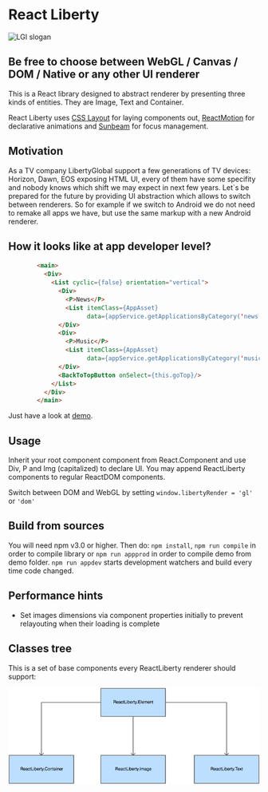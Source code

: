 React Liberty
=============

![LGI slogan](https://media.licdn.com/media/p/5/000/1c7/0ee/0b3c8ed.png)

Be free to choose between WebGL / Canvas / DOM / Native or any other UI renderer
---------------------------------------------------------------------------------

This is a React library designed to abstract renderer by presenting three kinds of entities. They are Image, Text and Container.

React Liberty uses [CSS Layout](https://github.com/facebook/css-layout) for laying components out, [ReactMotion](https://github.com/chenglou/react-motion) for declarative animations and [Sunbeam](https://github.com/LibertyGlobal/sunbeam) for focus management.



Motivation
----------
As a TV company LibertyGlobal support a few generations of TV devices: Horizon, Dawn, EOS exposing HTML UI, every of them have some specifity and nobody knows which shift we may expect in next few years. Let`s be prepared for the future by providing UI abstraction which allows to switch between renderers. So for example if we switch to Android we do not need to remake all apps we have, but use the same markup with a new Android renderer.

How it looks like at app developer level?
-----------------------------------------
```html
		<main>
          <Div>
            <List cyclic={false} orientation="vertical">
              <Div>
                <P>News</P>
                <List itemClass={AppAsset}
                      data={appService.getApplicationsByCategory('news')}/>
              </Div>
              <Div>
                <P>Music</P>
                <List itemClass={AppAsset}
                      data={appService.getApplicationsByCategory('music')}/>
              </Div>
              <BackToTopButton onSelect={this.goTop}/>
            </List>
          </Div>
        </main>
```

Just have a look at [demo](https://github.com/LibertyGlobal/ReactLiberty/tree/master/demo).


Usage
-----

Inherit your root component component from React.Component and use Div, P and Img (capitalized) to declare UI. You may append ReactLiberty components to regular ReactDOM components.

Switch between DOM and WebGL by setting `window.libertyRender = 'gl'` or `'dom'`


Build from sources
------------------

You will need npm v3.0 or higher.
Then do: `npm install`, `npm run compile` in order to compile library or `npm run appprod` in order to compile demo from demo folder. `npm run appdev` starts development watchers and build every time code changed.

Performance hints
-----------------
- Set images dimensions via component properties initially to prevent relayouting when their loading is complete

Classes tree
------------

This is a set of base components every ReactLiberty renderer should support:


![ReactLiberty classes tree](https://github.com/LibertyGlobal/ReactLiberty/blob/master/figures/inhertitance-scheme.png)